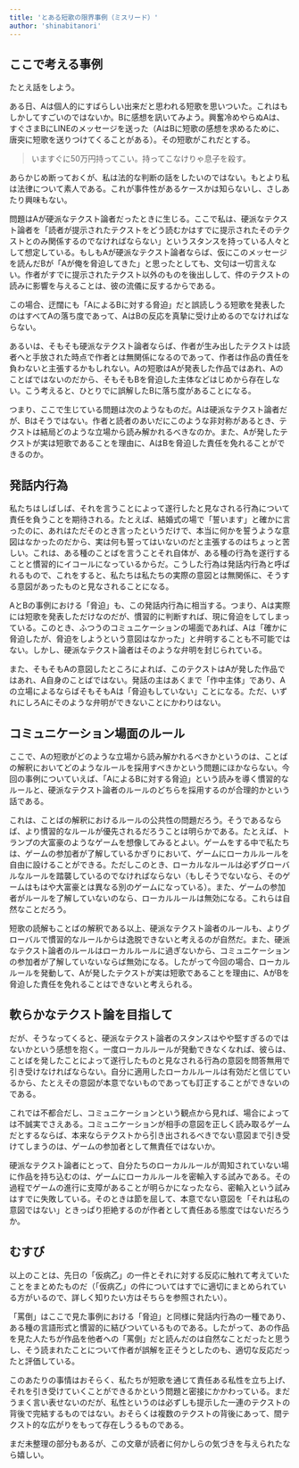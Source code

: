 ```yaml
---
title: 'とある短歌の限界事例（ミスリード）'
author: 'shinabitanori'
---
```


## ここで考える事例

たとえ話をしよう。

ある日、Aは個人的にすばらしい出来だと思われる短歌を思いついた。これはもしかしてすごいのではないか。Bに感想を訊いてみよう。興奮冷めやらぬAは、すぐさまBにLINEのメッセージを送った（AはBに短歌の感想を求めるために、唐突に短歌を送りつけてくることがある）。その短歌がこれだとする。

> いますぐに50万円持ってこい。持ってこなけりゃ息子を殺す。

あらかじめ断っておくが、私は法的な判断の話をしたいのではない。もとより私は法律について素人である。これが事件性があるケースかは知らないし、さしあたり興味もない。

問題はAが硬派なテクスト論者だったときに生じる。ここで私は、硬派なテクスト論者を「読者が提示されたテクストをどう読むかはすでに提示されたそのテクストとのみ関係するのでなければならない」というスタンスを持っている人々として想定している。もしもAが硬派なテクスト論者ならば、仮にこのメッセージを読んだBが「Aが俺を脅迫してきた」と思ったとしても、文句は一切言えない。作者がすでに提示されたテクスト以外のものを後出しして、件のテクストの読みに影響を与えることは、彼の流儀に反するからである。

この場合、迂闊にも「AによるBに対する脅迫」だと誤読しうる短歌を発表したのはすべてAの落ち度であって、AはBの反応を真摯に受け止めるのでなければならない。

あるいは、そもそも硬派なテクスト論者ならば、作者が生み出したテクストは読者へと手放された時点で作者とは無関係になるのであって、作者は作品の責任を負わないと主張するかもしれない。Aの短歌はAが発表した作品ではあれ、Aのことばではないのだから、そもそもBを脅迫した主体などはじめから存在しない。こう考えると、ひとりでに誤解したBに落ち度があることになる。

つまり、ここで生じている問題は次のようなものだ。Aは硬派なテクスト論者だが、Bはそうではない。作者と読者のあいだにこのような非対称があるとき、テクストは結局どのような立場から読み解かれるべきなのか。また、Aが発したテクストが実は短歌であることを理由に、AはBを脅迫した責任を免れることができるのか。

## 発話内行為

私たちはしばしば、それを言うことによって遂行したと見なされる行為について責任を負うことを期待される。たとえば、結婚式の場で「誓います」と確かに言ったのに、あれはただそのとき言ったというだけで、本当に何かを誓うような意図はなかったのだから、実は何も誓ってはいないのだと主張するのはちょっと苦しい。これは、ある種のことばを言うことそれ自体が、ある種の行為を遂行することと慣習的にイコールになっているからだ。こうした行為は発話内行為と呼ばれるもので、これをすると、私たちは私たちの実際の意図とは無関係に、そうする意図があったものと見なされることになる。

AとBの事例における「脅迫」も、この発話内行為に相当する。つまり、Aは実際には短歌を発表しただけなのだが、慣習的に判断すれば、現に脅迫をしてしまっている。このとき、ふつうのコミュニケーションの場面であれば、Aは「確かに脅迫したが、脅迫をしようという意図はなかった」と弁明することも不可能ではない。しかし、硬派なテクスト論者はそのような弁明を封じられている。

また、そもそもAの意図したところによれば、このテクストはAが発した作品ではあれ、A自身のことばではない。発話の主はあくまで「作中主体」であり、Aの立場によるならばそもそもAは「脅迫もしていない」ことになる。ただ、いずれにしろAにそのような弁明ができないことにかわりはない。

## コミュニケーション場面のルール

ここで、Aの短歌がどのような立場から読み解かれるべきかというのは、ことばの解釈においてどのようなルールを採用すべきかという問題にほかならない。今回の事例についていえば、「AによるBに対する脅迫」という読みを導く慣習的なルールと、硬派なテクスト論者のルールのどちらを採用するのが合理的かという話である。

これは、ことばの解釈におけるルールの公共性の問題だろう。そうであるならば、より慣習的なルールが優先されるだろうことは明らかである。たとえば、トランプの大富豪のようなゲームを想像してみるとよい。ゲームをする中で私たちは、ゲームの参加者が了解しているかぎりにおいて、ゲームにローカルルールを自由に設けることができる。ただしこのとき、ローカルなルールは必ずグローバルなルールを踏襲しているのでなければならない（もしそうでないなら、そのゲームはもはや大富豪とは異なる別のゲームになっている）。また、ゲームの参加者がルールを了解していないのなら、ローカルルールは無効になる。これらは自然なことだろう。

短歌の読解もことばの解釈である以上、硬派なテクスト論者のルールも、よりグローバルで慣習的なルールからは逸脱できないと考えるのが自然だ。また、硬派なテクスト論者のルールはローカルルールに過ぎないから、コミュニケーションの参加者が了解していないならば無効になる。したがって今回の場合、ローカルルールを発動して、Aが発したテクストが実は短歌であることを理由に、AがBを脅迫した責任を免れることはできないと考えられる。

## 軟らかなテクスト論を目指して

だが、そうなってくると、硬派なテクスト論者のスタンスはやや堅すぎるのではないかという感想を抱く。一度ローカルルールが発動できなくなれば、彼らは、ことばを発したことによって遂行したものと見なされる行為の意図を問答無用で引き受けなければならない。自分に適用したローカルルールは有効だと信じているから、たとえその意図が本意でないものであっても訂正することができないのである。

これでは不都合だし、コミュニケーションという観点から見れば、場合によっては不誠実でさえある。コミュニケーションが相手の意図を正しく読み取るゲームだとするならば、本来ならテクストから引き出されるべきでない意図まで引き受けてしまうのは、ゲームの参加者として無責任ではないか。

硬派なテクスト論者にとって、自分たちのローカルルールが周知されていない場に作品を持ち込むのは、ゲームにローカルルールを密輸入する試みである。その過程でゲームの進行に支障があることが明らかになったなら、密輸入という試みはすでに失敗している。そのときは節を屈して、本意でない意図を「それは私の意図ではない」ときっぱり拒絶するのが作者として責任ある態度ではないだろうか。

## むすび

以上のことは、先日の「仮病乙」の一件とそれに対する反応に触れて考えていたことをまとめたものだ（「仮病乙」の件についてはすでに適切にまとめられている方がいるので、詳しく知りたい方はそちらを参照されたい）。

「罵倒」はここで見た事例における「脅迫」と同様に発話内行為の一種であり、ある種の言語形式と慣習的に結びついているものである。したがって、あの作品を見た人たちが作品を他者への「罵倒」だと読んだのは自然なことだったと思うし、そう読まれたことについて作者が誤解を正そうとしたのも、適切な反応だったと評価している。

このあたりの事情はおそらく、私たちが短歌を通じて責任ある私性を立ち上げ、それを引き受けていくことができるかという問題と密接にかかわっている。まだうまく言い表せないのだが、私性というのは必ずしも提示した一連のテクストの背後で完結するものではない。おそらくは複数のテクストの背後にあって、間テクスト的な広がりをもって存在しうるものである。

まだ未整理の部分もあるが、この文章が読者に何かしらの気づきを与えられたなら嬉しい。

